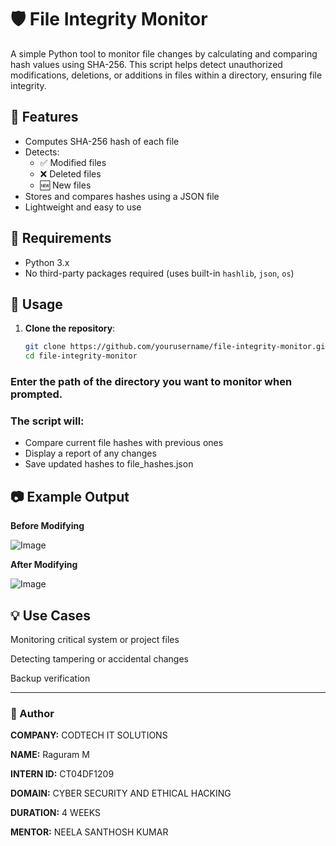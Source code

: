# 🛡️ File Integrity Monitor

A simple Python tool to monitor file changes by calculating and comparing hash values using SHA-256. This script helps detect unauthorized modifications, deletions, or additions in files within a directory, ensuring file integrity.

## 🔧 Features

- Computes SHA-256 hash of each file
- Detects:
  - ✅ Modified files
  - ❌ Deleted files
  - 🆕 New files
- Stores and compares hashes using a JSON file
- Lightweight and easy to use

## 🐍 Requirements

- Python 3.x
- No third-party packages required (uses built-in `hashlib`, `json`, `os`)

## 📁 Usage

1. **Clone the repository**:
   ```bash
   git clone https://github.com/yourusername/file-integrity-monitor.git
   cd file-integrity-monitor

### Enter the path of the directory you want to monitor when prompted.

### The script will:

  - Compare current file hashes with previous ones
  - Display a report of any changes
  - Save updated hashes to file_hashes.json

##  📷 Example Output

**Before Modifying**

![Image](https://github.com/user-attachments/assets/3523a6b2-4dfc-439e-b5b3-9d751a8b7f87)

**After Modifying**

![Image](https://github.com/user-attachments/assets/bc20e4c2-806e-427b-9372-dd628a664e34)

## 💡 Use Cases
Monitoring critical system or project files

Detecting tampering or accidental changes

Backup verification

---

### 👤 Author
**COMPANY:** CODTECH IT SOLUTIONS

**NAME:** Raguram M

**INTERN ID:** CT04DF1209

**DOMAIN:** CYBER SECURITY AND ETHICAL HACKING

**DURATION:** 4 WEEKS

**MENTOR:** NEELA SANTHOSH KUMAR
